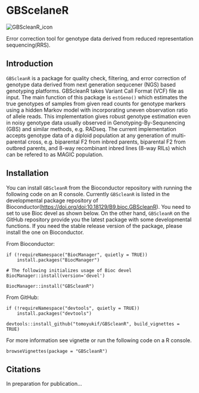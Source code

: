 # GBScelaneR
![GBScleanR_icon](https://github.com/tomoyukif/GBScleanR/blob/main/inst/GSBcleanR_Icon.png?raw=true)

Error correction tool for genotype data derived from reduced representation 
sequencing(RRS).

## Introduction

`GBScleanR` is a package for quality check, filtering, and error correction of 
genotype data derived from next generation sequcener (NGS) based genotyping 
platforms. GBScleanR takes Variant Call Format (VCF) file as input. The main
function of this package is `estGeno()` which estimates the true genotypes of 
samples from given read counts for genotype markers using a hidden Markov model 
with incorporating uneven observation ratio of allele reads. This implementation
gives robust genotype estimation even in noisy genotype data usually observed in
Genotyping-By-Sequnencing (GBS) and similar methods, e.g. RADseq. 
The current implementation accepts genotype data of a 
diploid population at any generation of multi-parental cross, e.g. biparental
F2 from inbred parents, biparental F2 from outbred parents, and 8-way 
recombinant inbred lines (8-way RILs) which can be refered to as MAGIC 
population.

## Installation
You can install `GBScleanR` from the Bioconductor repository with running the 
following code on an R console. Currently `GBScleanR` is listed in the 
developmental package repository of Bioconductor(https://doi.org/doi:10.18129/B9.bioc.GBScleanR). 
You need to set to use Bioc 
devel as shown below. On the other hand, `GBScleanR` on the GitHub repository
provide you the latest package with some developmental functions. If you need 
the stable release version of the package, please install the one on 
Bioconductor.

From Bioconductor:
```
if (!requireNamespace("BiocManager", quietly = TRUE))
    install.packages("BiocManager")
    
# The following initializes usage of Bioc devel
BiocManager::install(version='devel')

BiocManager::install("GBScleanR")
```

From GitHub:
```
if (!requireNamespace("devtools", quietly = TRUE))
    install.packages("devtools")
    
devtools::install_github("tomoyukif/GBScleanR", build_vignettes = TRUE)
```

For more information see vignette or run the following code on a R console.
```
browseVignettes(package = "GBScleanR")
```

## Citations
In preparation for publication...
